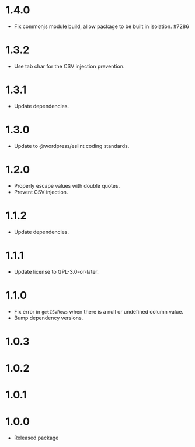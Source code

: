 # 1.4.0

-   Fix commonjs module build, allow package to be built in isolation. #7286
# 1.3.2

- Use tab char for the CSV injection prevention.

# 1.3.1

-   Update dependencies.

# 1.3.0

-   Update to @wordpress/eslint coding standards.

# 1.2.0

-   Properly escape values with double quotes.
-   Prevent CSV injection.

# 1.1.2

-   Update dependencies.

# 1.1.1

-   Update license to GPL-3.0-or-later.

# 1.1.0

-   Fix error in `getCSVRows` when there is a null or undefined column value.
-   Bump dependency versions.

# 1.0.3

# 1.0.2

# 1.0.1

# 1.0.0

-   Released package
